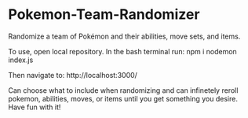 # Pokemon-Team-Randomizer
Randomize a team of Pokémon and their abilities, move sets, and items.

To use, open local repository. In the bash terminal run:
npm i
nodemon index.js

Then navigate to: http://localhost:3000/

Can choose what to include when randomizing and can infinetely reroll pokemon, abilities, moves, or items until you get something you desire. Have fun with it!
